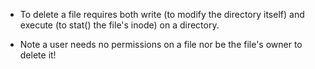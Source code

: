 - To delete a file requires both write (to modify the directory itself) and execute (to stat() the file's inode) on a directory.  

- Note a user needs no permissions on a file nor be the file's owner to delete it!

